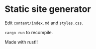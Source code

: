 # Static site generator

Edit `content/index.md` and `styles.css`.

`cargo run` to recompile.


Made with rust!!